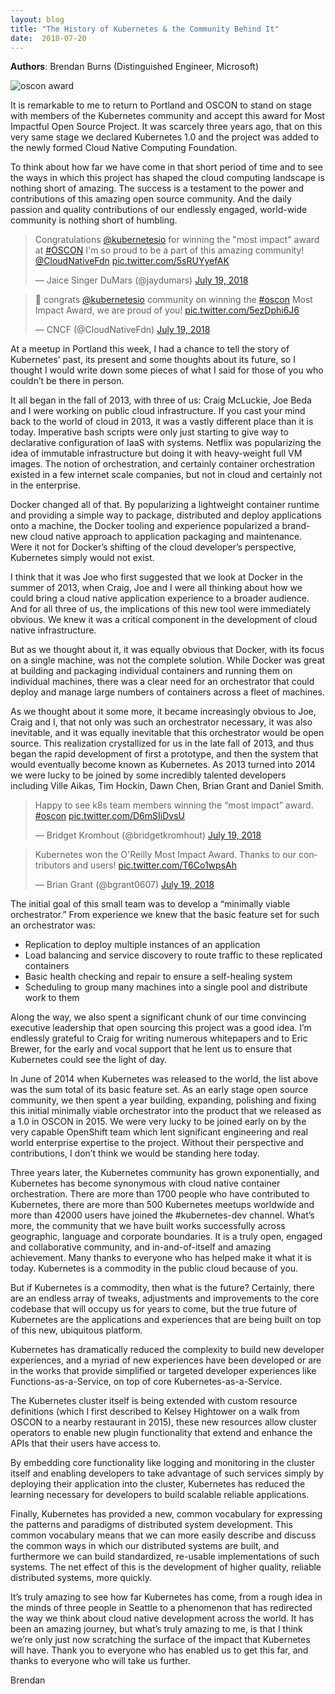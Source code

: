 ```yaml
---
layout: blog
title: "The History of Kubernetes & the Community Behind It"
date:  2018-07-20
---
```


**Authors**: Brendan Burns (Distinguished Engineer, Microsoft)

![oscon award](/images/blog/2018-07-20-history-kubernetes-community.png)

It is remarkable to me to return to Portland and OSCON to stand on stage with members of the Kubernetes community and accept this award for Most Impactful Open Source Project. It was scarcely three years ago, that on this very same stage we declared Kubernetes 1.0 and the project was added to the newly formed Cloud Native Computing Foundation.

To think about how far we have come in that short period of time and to see the ways in which this project has shaped the cloud computing landscape is nothing short of amazing. The success is a testament to the power and contributions of this amazing open source community. And the daily passion and quality contributions of our endlessly engaged, world-wide community is nothing short of humbling.

<blockquote class="twitter-tweet" data-lang="en"><p lang="en" dir="ltr">Congratulations <a href="https://twitter.com/kubernetesio?ref_src=twsrc%5Etfw">@kubernetesio</a> for winning the &quot;most impact&quot; award at <a href="https://twitter.com/hashtag/OSCON?src=hash&amp;ref_src=twsrc%5Etfw">#OSCON</a> I&#39;m so proud to be a part of this amazing community! <a href="https://twitter.com/CloudNativeFdn?ref_src=twsrc%5Etfw">@CloudNativeFdn</a> <a href="https://t.co/5sRUYyefAK">pic.twitter.com/5sRUYyefAK</a></p>&mdash; Jaice Singer DuMars (@jaydumars) <a href="https://twitter.com/jaydumars/status/1019993233487613952?ref_src=twsrc%5Etfw">July 19, 2018</a></blockquote> <script async src="https://platform.twitter.com/widgets.js" charset="utf-8"></script>

<blockquote class="twitter-tweet" data-lang="en"><p lang="en" dir="ltr">👏 congrats <a href="https://twitter.com/kubernetesio?ref_src=twsrc%5Etfw">@kubernetesio</a> community on winning the <a href="https://twitter.com/hashtag/oscon?src=hash&amp;ref_src=twsrc%5Etfw">#oscon</a> Most Impact Award, we are proud of you! <a href="https://t.co/5ezDphi6J6">pic.twitter.com/5ezDphi6J6</a></p>&mdash; CNCF (@CloudNativeFdn) <a href="https://twitter.com/CloudNativeFdn/status/1019996928296095744?ref_src=twsrc%5Etfw">July 19, 2018</a></blockquote> <script async src="https://platform.twitter.com/widgets.js" charset="utf-8"></script>


At a meetup in Portland this week, I had a chance to tell the story of Kubernetes’ past, its present and some thoughts about its future, so I thought I would write down some pieces of what I said for those of you who couldn’t be there in person.

It all began in the fall of 2013, with three of us: Craig McLuckie, Joe Beda and I were working on public cloud infrastructure. If you cast your mind back to the world of cloud in 2013, it was a vastly different place than it is today. Imperative bash scripts were only just starting to give way to declarative configuration of IaaS with systems. Netflix was popularizing the idea of immutable infrastructure but doing it with heavy-weight full VM images. The notion of orchestration, and certainly container orchestration existed in a few internet scale companies, but not in cloud and certainly not in the enterprise.

Docker changed all of that. By popularizing a lightweight container runtime and providing a simple way to package, distributed and deploy applications onto a machine, the Docker tooling and experience popularized a brand-new cloud native approach to application packaging and maintenance. Were it not for Docker’s shifting of the cloud developer’s perspective, Kubernetes simply would not exist.

I think that it was Joe who first suggested that we look at Docker in the summer of 2013, when Craig, Joe and I were all thinking about how we could bring a cloud native application experience to a broader audience. And for all three of us, the implications of this new tool were immediately obvious. We knew it was a critical component in the development of cloud native infrastructure.

But as we thought about it, it was equally obvious that Docker, with its focus on a single machine, was not the complete solution. While Docker was great at building and packaging individual containers and running them on individual machines, there was a clear need for an orchestrator that could deploy and manage large numbers of containers across a fleet of machines.

As we thought about it some more, it became increasingly obvious to Joe, Craig and I, that not only was such an orchestrator necessary, it was also inevitable, and it was equally inevitable that this orchestrator would be open source. This realization crystallized for us in the late fall of 2013, and thus began the rapid development of first a prototype, and then the system that would eventually become known as Kubernetes. As 2013 turned into 2014 we were lucky to be joined by some incredibly talented developers including Ville Aikas, Tim Hockin, Dawn Chen, Brian Grant and Daniel Smith.

<blockquote class="twitter-tweet" data-lang="en"><p lang="en" dir="ltr">Happy to see k8s team members winning the “most impact” award. <a href="https://twitter.com/hashtag/oscon?src=hash&amp;ref_src=twsrc%5Etfw">#oscon</a> <a href="https://t.co/D6mSIiDvsU">pic.twitter.com/D6mSIiDvsU</a></p>&mdash; Bridget Kromhout (@bridgetkromhout) <a href="https://twitter.com/bridgetkromhout/status/1019992441825341440?ref_src=twsrc%5Etfw">July 19, 2018</a></blockquote> <script async src="https://platform.twitter.com/widgets.js" charset="utf-8"></script>

<blockquote class="twitter-tweet" data-lang="en"><p lang="en" dir="ltr">Kubernetes won the O&#39;Reilly Most Impact Award. Thanks to our contributors and users! <a href="https://t.co/T6Co1wpsAh">pic.twitter.com/T6Co1wpsAh</a></p>&mdash; Brian Grant (@bgrant0607) <a href="https://twitter.com/bgrant0607/status/1019995276235325440?ref_src=twsrc%5Etfw">July 19, 2018</a></blockquote> <script async src="https://platform.twitter.com/widgets.js" charset="utf-8"></script>


The initial goal of this small team was to develop a “minimally viable orchestrator.” From experience we knew that the basic feature set for such an orchestrator was:

  * Replication to deploy multiple instances of an application
  * Load balancing and service discovery to route traffic to these replicated containers
  * Basic health checking and repair to ensure a self-healing system
  * Scheduling to group many machines into a single pool and distribute work to them

Along the way, we also spent a significant chunk of our time convincing executive leadership that open sourcing this project was a good idea. I’m endlessly grateful to Craig for writing numerous whitepapers and to Eric Brewer, for the early and vocal support that he lent us to ensure that Kubernetes could see the light of day.

In June of 2014 when Kubernetes was released to the world, the list above was the sum total of its basic feature set. As an early stage open source community, we then spent a year building, expanding, polishing and fixing this initial minimally viable orchestrator into the product that we released as a 1.0 in OSCON in 2015. We were very lucky to be joined early on by the very capable OpenShift team which lent significant engineering and real world enterprise expertise to the project. Without their perspective and contributions, I don’t think we would be standing here today.

Three years later, the Kubernetes community has grown exponentially, and Kubernetes has become synonymous with cloud native container orchestration. There are more than 1700 people who have contributed to Kubernetes, there are more than 500 Kubernetes meetups worldwide and more than 42000 users have joined the #kubernetes-dev channel. What’s more, the community that we have built works successfully across geographic, language and corporate boundaries. It is a truly open, engaged and collaborative community, and in-and-of-itself and amazing achievement. Many thanks to everyone who has helped make it what it is today. Kubernetes is a commodity in the public cloud because of you.

But if Kubernetes is a commodity, then what is the future? Certainly, there are an endless array of tweaks, adjustments and improvements to the core codebase that will occupy us for years to come, but the true future of Kubernetes are the applications and experiences that are being built on top of this new, ubiquitous platform.

Kubernetes has dramatically reduced the complexity to build new developer experiences, and a myriad of new experiences have been developed or are in the works that provide simplified or targeted developer experiences like Functions-as-a-Service, on top of core Kubernetes-as-a-Service.

The Kubernetes cluster itself is being extended with custom resource definitions (which I first described to Kelsey Hightower on a walk from OSCON to a nearby restaurant in 2015), these new resources allow cluster operators to enable new plugin functionality that extend and enhance the APIs that their users have access to.

By embedding core functionality like logging and monitoring in the cluster itself and enabling developers to take advantage of such services simply by deploying their application into the cluster, Kubernetes has reduced the learning necessary for developers to build scalable reliable applications.

Finally, Kubernetes has provided a new, common vocabulary for expressing the patterns and paradigms of distributed system development. This common vocabulary means that we can more easily describe and discuss the common ways in which our distributed systems are built, and furthermore we can build standardized, re-usable implementations of such systems. The net effect of this is the development of higher quality, reliable distributed systems, more quickly.

It’s truly amazing to see how far Kubernetes has come, from a rough idea in the minds of three people in Seattle to a phenomenon that has redirected the way we think about cloud native development across the world. It has been an amazing journey, but what’s truly amazing to me, is that I think we’re only just now scratching the surface of the impact that Kubernetes will have. Thank you to everyone who has enabled us to get this far, and thanks to everyone who will take us further.

Brendan